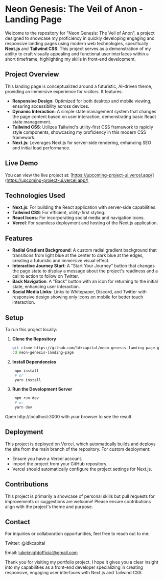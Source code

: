 # Neon Genesis: The Veil of Anon - Landing Page

Welcome to the repository for "Neon Genesis: The Veil of Anon", a project designed to showcase my proficiency in quickly developing engaging and responsive landing pages using modern web technologies, specifically **Next.js** and **Tailwind CSS**. This project serves as a demonstration of my ability to craft visually appealing and functional user interfaces within a short timeframe, highlighting my skills in front-end development.

## Project Overview

This landing page is conceptualized around a futuristic, AI-driven theme, providing an immersive experience for visitors. It features:

- **Responsive Design**: Optimized for both desktop and mobile viewing, ensuring accessibility across devices.
- **Dynamic Interaction**: A simple state management system that changes the page content based on user interaction, demonstrating basic React state management.
- **Tailwind CSS**: Utilizes Tailwind's utility-first CSS framework to rapidly style components, showcasing my proficiency in this modern CSS framework.
- **Next.js**: Leverages Next.js for server-side rendering, enhancing SEO and initial load performance.

## Live Demo

You can view the live project at: [https://upcoming-project-ui.vercel.app/](https://upcoming-project-ui.vercel.app/)

## Technologies Used

- **Next.js**: For building the React application with server-side capabilities.
- **Tailwind CSS**: For efficient, utility-first styling.
- **React Icons**: For incorporating social media and navigation icons.
- **Vercel**: For seamless deployment and hosting of the Next.js application.

## Features

- **Radial Gradient Background**: A custom radial gradient background that transitions from light blue at the center to dark blue at the edges, creating a futuristic and immersive visual effect.
- **Interactive Journey Start**: A "Start Your Journey" button that changes the page state to display a message about the project's readiness and a call to action to follow on Twitter.
- **Back Navigation**: A "Back" button with an icon for returning to the initial state, enhancing user interaction.
- **Social Media Links**: Links to Whitepaper, Discord, and Twitter with responsive design showing only icons on mobile for better touch interaction.

## Setup

To run this project locally:

1. **Clone the Repository**

   ```bash
   git clone https://github.com/ldkcapital/neon-genesis-landing-page.git
   cd neon-genesis-landing-page


2. **Install Dependencies**

   ```bash
    npm install
    # or
    yarn install

3. **Run the Development Server**

   ```bash
    npm run dev
    # or
    yarn dev


Open http://localhost:3000 with your browser to see the result.

## Deployment

This project is deployed on Vercel, which automatically builds and deploys the site from the main branch of the repository. For custom deployment:

- Ensure you have a Vercel account.
- Import the project from your GitHub repository.
- Vercel should automatically configure the project settings for Next.js.

## Contributions

This project is primarily a showcase of personal skills but pull requests for improvements or suggestions are welcome! Please ensure contributions align with the project's theme and purpose.

## Contact

For inquiries or collaboration opportunities, feel free to reach out to me:

Twitter: @ldkcapital

Email: lukeknightofficial@gmail.com

Thank you for visiting my portfolio project. I hope it gives you a clear insight into my capabilities as a front-end developer specializing in creating responsive, engaging user interfaces with Next.js and Tailwind CSS.